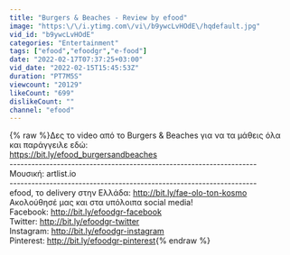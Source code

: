 ```yaml
---
title: "Burgers & Beaches - Review by efood"
image: "https:\/\/i.ytimg.com\/vi\/b9ywcLvHOdE\/hqdefault.jpg"
vid_id: "b9ywcLvHOdE"
categories: "Entertainment"
tags: ["efood","efoodgr","e-food"]
date: "2022-02-17T07:37:25+03:00"
vid_date: "2022-02-15T15:45:53Z"
duration: "PT7M5S"
viewcount: "20129"
likeCount: "699"
dislikeCount: ""
channel: "efood"
---
```

{% raw %}Δες το video από το Burgers &amp; Beaches για να τα μάθεις όλα και παράγγειλε εδώ: <br /><a rel="nofollow" target="blank" href="https://bit.ly/efood_burgersandbeaches">https://bit.ly/efood_burgersandbeaches</a><br />--------------------------------------------------------------------<br />Μουσική: artlist.io<br />--------------------------------------------------------------------<br />efood, το delivery στην Ελλάδα: <a rel="nofollow" target="blank" href="http://bit.ly/fae-olo-ton-kosmo​​​​​">http://bit.ly/fae-olo-ton-kosmo​​​​​</a><br />Ακολούθησέ μας και στα υπόλοιπα social media!<br />Facebook: <a rel="nofollow" target="blank" href="http://bit.ly/efoodgr-facebook​​​​​">http://bit.ly/efoodgr-facebook​​​​​</a><br />Twitter: <a rel="nofollow" target="blank" href="http://bit.ly/efoodgr-twitter​​​​​">http://bit.ly/efoodgr-twitter​​​​​</a><br />Instagram: <a rel="nofollow" target="blank" href="http://bit.ly/efoodgr-instagram​​​​​">http://bit.ly/efoodgr-instagram​​​​​</a><br />Pinterest: <a rel="nofollow" target="blank" href="http://bit.ly/efoodgr-pinterest">http://bit.ly/efoodgr-pinterest</a>{% endraw %}
